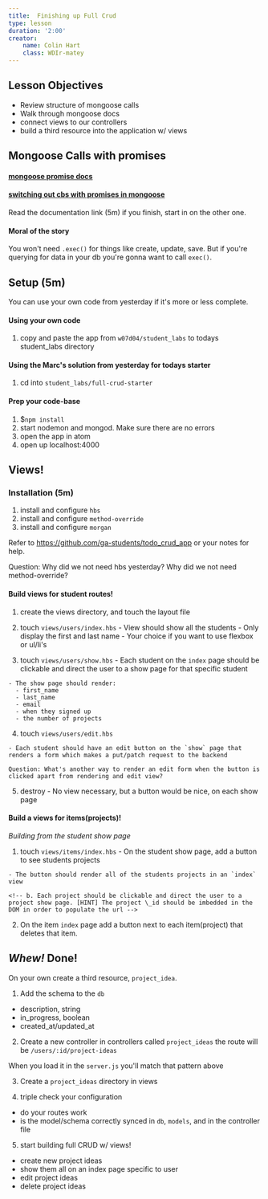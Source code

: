 ```yaml
---
title:  Finishing up Full Crud
type: lesson
duration: '2:00'
creator:
    name: Colin Hart
    class: WDIr-matey
---
```


## Lesson Objectives

  - Review structure of mongoose calls
  - Walk through mongoose docs
  - connect views to our controllers
  - build a third resource into the application w/ views


## Mongoose Calls with promises
#### [mongoose promise docs](http://mongoosejs.com/docs/promises.html)
#### [switching out cbs with promises in mongoose](http://eddywashere.com/blog/switching-out-callbacks-with-promises-in-mongoose/)

Read the documentation link (5m) if you finish, start in on the other one.

#### Moral of the story

You won't need `.exec()` for things like create, update, save. But if you're querying for data in your db you're gonna want to call `exec()`.


## Setup (5m)

You can use your own code from yesterday if it's more or less complete.

#### Using your own code

  1. copy and paste the app from `w07d04/student_labs` to todays student_labs directory

#### Using the Marc's solution from yesterday for todays starter

  1. cd into `student_labs/full-crud-starter`

#### Prep your code-base

  1. $`npm install`
  2. start nodemon and mongod. Make sure there are no errors
  3. open the app in atom
  4. open up localhost:4000


## Views!
### Installation (5m)

  1. install and configure `hbs`
  2. install and configure `method-override`
  3. install and configure `morgan`

  Refer to https://github.com/ga-students/todo_crud_app or your notes for help.

  Question: Why did we not need hbs yesterday? Why did we not need method-override?

#### Build views for student routes!

  1. create the views directory, and touch the layout file

  2. touch `views/users/index.hbs`
    - View should show all the students
    - Only display the first and last name
    - Your choice if you want to use flexbox or ul/li's

  3. touch `views/users/show.hbs`
    - Each student on the `index` page should be clickable and direct the user to a show page for that specific student

    - The show page should render:
      - first_name
      - last_name
      - email
      - when they signed up
      - the number of projects

  4. touch `views/users/edit.hbs`

    - Each student should have an edit button on the `show` page that renders a form which makes a put/patch request to the backend

    Question: What's another way to render an edit form when the button is clicked apart from rendering and edit view?

  5. destroy
    - No view necessary, but a button would be nice, on each show page

#### Build a views for items(projects)!
*Building from the student show page*

  1. touch `views/items/index.hbs`
    - On the student show page, add a button to see students projects

    - The button should render all of the students projects in an `index` view

    <!-- b. Each project should be clickable and direct the user to a project show page. [HINT] The project \_id should be imbedded in the DOM in order to populate the url -->

  2. On the item `index` page add a button next to each item(project) that deletes that item.

## _Whew!_ Done!

On your own create a third resource, `project_idea`.

1. Add the schema to the `db`
  - description, string
  - in_progress, boolean
  - created_at/updated_at
2. Create a new controller in controllers called `project_ideas` the route will be `/users/:id/project-ideas`

When you load it in the `server.js` you'll match that pattern above

3. Create a `project_ideas` directory in views

4. triple check your configuration
  - do your routes work<br>
  - is the model/schema correctly synced in `db`, `models`, and in the controller file

5. start building full CRUD w/ views!
  - create new project ideas<br>
  - show them all on an index page specific to user<br>
  - edit project ideas<br>
  - delete project ideas<br>
